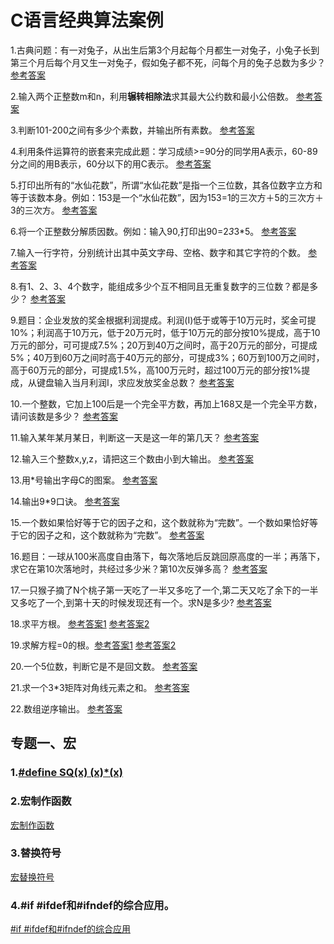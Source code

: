 # C语言经典算法案例

1.古典问题：有一对兔子，从出生后第3个月起每个月都生一对兔子，小兔子长到第三个月后每个月又生一对兔子，假如兔子都不死，问每个月的兔子总数为多少？ [参考答案](code/兔子繁殖问题/test.c)

2.输入两个正整数m和n，利用**辗转相除法**求其最大公约数和最小公倍数。 [参考答案](code/两整数最大公约数和最小公倍数/test.c)

3.判断101-200之间有多少个素数，并输出所有素数。 [参考答案](code/判断素数/test.c)

4.利用条件运算符的嵌套来完成此题：学习成绩>=90分的同学用A表示，60-89分之间的用B表示，60分以下的用C表示。 [参考答案](code/打印成绩/test.c)

5.打印出所有的“水仙花数”，所谓“水仙花数”是指一个三位数，其各位数字立方和等于该数本身。例如：153是一个“水仙花数”，因为153=1的三次方＋5的三次方＋3的三次方。 [参考答案](code/打印水仙花数/test.c)

6.将一个正整数分解质因数。例如：输入90,打印出90=2*3*3*5。 [参考答案](code/正整数分解质因数/test.c)

7.输入一行字符，分别统计出其中英文字母、空格、数字和其它字符的个数。 [参考答案](code/统计字符个数/test.c)

8.有1、2、3、4个数字，能组成多少个互不相同且无重复数字的三位数？都是多少？  [参考答案](code/组成数字排列组合/test.c)

9.题目：企业发放的奖金根据利润提成。利润(I)低于或等于10万元时，奖金可提10%；利润高于10万元，低于20万元时，低于10万元的部分按10%提成，高于10万元的部分，可可提成7.5%；20万到40万之间时，高于20万元的部分，可提成5%；40万到60万之间时高于40万元的部分，可提成3%；60万到100万之间时，高于60万元的部分，可提成1.5%，高100万元时，超过100万元的部分按1%提成，从键盘输入当月利润I，求应发放奖金总数？ [参考答案](code/企业发放利润等级/test.c)

10.一个整数，它加上100后是一个完全平方数，再加上168又是一个完全平方数，请问该数是多少？ [参考答案](code/逆向求数——完全平方/test.c)

11.输入某年某月某日，判断这一天是这一年的第几天？ [参考答案](code/判断是一年的那天/test.c)

12.输入三个整数x,y,z，请把这三个数由小到大输出。 [参考答案](code/三个数顺序输出/test.c)

13.用*号输出字母C的图案。 [参考答案](code/用*画图形/test.c)

14.输出9*9口诀。 [参考答案](code/输出9*9口诀/test.c)

15.一个数如果恰好等于它的因子之和，这个数就称为“完数”。一个数如果恰好等于它的因子之和，这个数就称为“完数”。 [参考答案](code/完数/test.c)

16.题目：一球从100米高度自由落下，每次落地后反跳回原高度的一半；再落下，求它在第10次落地时，共经过多少米？第10次反弹多高？ [参考答案](code/自由落体/test.c)

17.一只猴子摘了N个桃子第一天吃了一半又多吃了一个,第二天又吃了余下的一半又多吃了一个,到第十天的时候发现还有一个。求N是多少? [参考答案](code/猴子吃桃/test.c)

18.求平方根。 [参考答案1](code/求平方根/method1/test.c) [参考答案2](code/求平方根/method2/test.c)

19.求解方程=0的根。[参考答案1](code/求解方程的根/method1/test.c) [参考答案2](code/求解方程的根/method2/test.c)

20.一个5位数，判断它是不是回文数。 [参考答案](code/回文数/test.c)

21.求一个3*3矩阵对角线元素之和。 [参考答案](code/矩阵对角线之和/test.c)

22.数组逆序输出。 [参考答案](code/数组逆序输出/test.c)


## 专题一、宏
### 1.[#define SQ(x) (x)*(x)](code/宏/case1/test.c)

### 2.宏制作函数
[宏制作函数](code/宏/case2/test.c)

### 3.替换符号
[宏替换符号](code/宏/case3/test.c)

### 4.#if #ifdef和#ifndef的综合应用。
[#if #ifdef和#ifndef的综合应用](code/宏/case4/test.c)